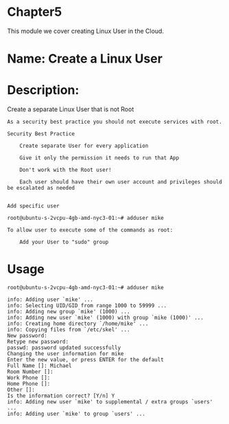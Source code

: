 # Chapter5
This module we cover creating Linux User in the Cloud.

# Name: Create a Linux User

# Description: 

Create a separate Linux User that is not Root

    As a security best practice you should not execute services with root.

    Security Best Practice

        Create separate User for every application

        Give it only the permission it needs to run that App

        Don't work with the Root user!

        Each user should have their own user account and privileges should be escalated as needed


    Add specific user

    root@ubuntu-s-2vcpu-4gb-amd-nyc3-01:~# adduser mike

    To allow user to execute some of the commands as root:

        Add your User to "sudo" group

        




# Usage


    root@ubuntu-s-2vcpu-4gb-amd-nyc3-01:~# adduser mike

    info: Adding user `mike' ...
    info: Selecting UID/GID from range 1000 to 59999 ...
    info: Adding new group `mike' (1000) ...
    info: Adding new user `mike' (1000) with group `mike (1000)' ...
    info: Creating home directory `/home/mike' ...
    info: Copying files from `/etc/skel' ...
    New password: 
    Retype new password: 
    passwd: password updated successfully
    Changing the user information for mike
    Enter the new value, or press ENTER for the default
	Full Name []: Michael
	Room Number []: 
	Work Phone []: 
	Home Phone []: 
	Other []: 
    Is the information correct? [Y/n] Y
    info: Adding new user `mike' to supplemental / extra groups `users' ...
    info: Adding user `mike' to group `users' ...

